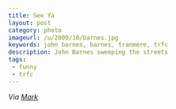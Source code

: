 ```yaml
---
title: See Ya
layout: post
category: photo
imageurl: /u/2009/10/barnes.jpg
keywords: john barnes, barnes, tranmere, trfc
description: John Barnes sweeping the streets
tags:
 - funny
 - trfc
---
```


_Via [Mark][1]_

[1]:http://www.liverpoolecho.co.uk/sport/tranmere-rovers/tranmere-rovers-news/2009/08/29/trevor-s-final-wash-and-go-100252-24556189/